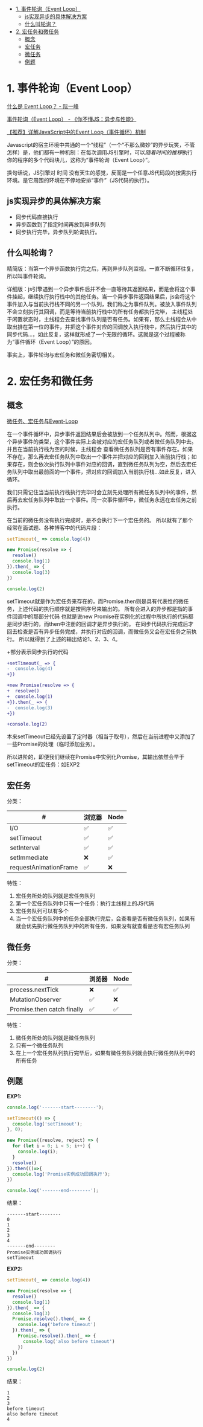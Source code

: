 - [1. 事件轮询（Event Loop）](#1-%E4%BA%8B%E4%BB%B6%E8%BD%AE%E8%AF%A2event-loop)
  - [js实现异步的具体解决方案](#js%E5%AE%9E%E7%8E%B0%E5%BC%82%E6%AD%A5%E7%9A%84%E5%85%B7%E4%BD%93%E8%A7%A3%E5%86%B3%E6%96%B9%E6%A1%88)
  - [什么叫轮询？](#%E4%BB%80%E4%B9%88%E5%8F%AB%E8%BD%AE%E8%AF%A2)
- [2. 宏任务和微任务](#2-%E5%AE%8F%E4%BB%BB%E5%8A%A1%E5%92%8C%E5%BE%AE%E4%BB%BB%E5%8A%A1)
  - [概念](#%E6%A6%82%E5%BF%B5)
  - [宏任务](#%E5%AE%8F%E4%BB%BB%E5%8A%A1)
  - [微任务](#%E5%BE%AE%E4%BB%BB%E5%8A%A1)
  - [例题](#%E4%BE%8B%E9%A2%98)

# 1. 事件轮询（Event Loop）

[什么是 Event Loop？ - 阮一峰](http://www.ruanyifeng.com/blog/2013/10/event_loop.html)

[事件轮询（Event Loop） - 《你不懂JS：异步与性能》](https://www.bookstack.cn/read/You-Dont-Know-JS-async-performance/ch1.2.md)

[【推荐】详解JavaScript中的Event Loop（事件循环）机制](https://zhuanlan.zhihu.com/p/33058983)

Javascript的宿主环境中共通的一个“线程”（一个“不那么微妙”的异步玩笑，不管怎样）是，他们都有一种机制：在每次调用JS引擎时，可以*随着时间的推移*执行你的程序的多个代码块儿，这称为“事件轮询（Event Loop）”。

换句话说，JS引擎对 时间 没有天生的感觉，反而是一个任意JS代码段的按需执行环境。是它周围的环境在不停地安排“事件”（JS代码的执行）。

## js实现异步的具体解决方案

- 同步代码直接执行
- 异步函数到了指定时间再放到异步队列
- 同步执行完毕，异步队列轮询执行。

## 什么叫轮询？

精简版：当第一个异步函数执行完之后，再到异步队列监视。一直不断循环往复，所以叫事件轮询。

详细版：js引擎遇到一个异步事件后并不会一直等待其返回结果，而是会将这个事件挂起，继续执行执行栈中的其他任务。当一个异步事件返回结果后，js会将这个事件加入与当前执行栈不同的另一个队列，我们称之为事件队列。被放入事件队列不会立刻执行其回调，而是等待当前执行栈中的所有任务都执行完毕， 主线程处于闲置状态时，主线程会去查找事件队列是否有任务。如果有，那么主线程会从中取出排在第一位的事件，并把这个事件对应的回调放入执行栈中，然后执行其中的同步代码...，如此反复，这样就形成了一个无限的循环。这就是这个过程被称为“事件循环（Event Loop）”的原因。

事实上，事件轮询与宏任务和微任务密切相关。



# 2. 宏任务和微任务

## 概念

[微任务、宏任务与Event-Loop](https://juejin.im/post/5b73d7a6518825610072b42b#heading-3)

在一个事件循环中，异步事件返回结果后会被放到一个任务队列中。然而，根据这个异步事件的类型，这个事件实际上会被对应的宏任务队列或者微任务队列中去。并且在当前执行栈为空的时候，主线程会 查看微任务队列是否有事件存在。如果不存在，那么再去宏任务队列中取出一个事件并把对应的回到加入当前执行栈；如果存在，则会依次执行队列中事件对应的回调，直到微任务队列为空，然后去宏任务队列中取出最前面的一个事件，把对应的回调加入当前执行栈...如此反复，进入循环。

我们只需记住当当前执行栈执行完毕时会立刻先处理所有微任务队列中的事件，然后再去宏任务队列中取出一个事件。同一次事件循环中，微任务永远在宏任务之前执行。

在当前的微任务没有执行完成时，是不会执行下一个宏任务的。
所以就有了那个经常在面试题、各种博客中的代码片段：

```js
setTimeout(_ => console.log(4))

new Promise(resolve => {
  resolve()
  console.log(1)
}).then(_ => {
  console.log(3)
})

console.log(2)
```

setTimeout就是作为宏任务来存在的，而Promise.then则是具有代表性的微任务，上述代码的执行顺序就是按照序号来输出的。
所有会进入的异步都是指的事件回调中的那部分代码
也就是说new Promise在实例化的过程中所执行的代码都是同步进行的，而then中注册的回调才是异步执行的。
在同步代码执行完成后才回去检查是否有异步任务完成，并执行对应的回调，而微任务又会在宏任务之前执行。
所以就得到了上述的输出结论1、2、3、4。

+部分表示同步执行的代码
```diff
+setTimeout(_ => {
-  console.log(4)
+})

+new Promise(resolve => {
+  resolve()
+  console.log(1)
+}).then(_ => {
-  console.log(3)
+})

+console.log(2)
```

本来setTimeout已经先设置了定时器（相当于取号），然后在当前进程中又添加了一些Promise的处理（临时添加业务）。

所以进阶的，即便我们继续在Promise中实例化Promise，其输出依然会早于setTimeout的宏任务：如EXP2

## 宏任务

分类：


| #                     | 浏览器 | Node |
| --------------------- | ------ | ---- |
| I/O                   | ✅      | ✅    |
| setTimeout            | ✅      | ✅    |
| setInterval           | ✅      | ✅    |
| setImmediate          | ❌      | ✅    |
| requestAnimationFrame | ✅      | ❌    |

特性：

1. 宏任务所处的队列就是宏任务队列
2. 第一个宏任务队列中只有一个任务：执行主线程上的JS代码
3. 宏任务队列可以有多个
4. 当一个宏任务队列中的任务全部执行完后，会查看是否有微任务队列，如果有就会优先执行微任务队列中的所有任务，如果没有就查看是否有宏任务队列


## 微任务

分类：

| #                          | 浏览器 | Node |
| -------------------------- | ------ | ---- |
| process.nextTick           | ❌      | ✅    |
| MutationObserver           | ✅      | ❌    |
| Promise.then catch finally | ✅      | ✅    |

特性：

1. 微任务所处的队列就是微任务队列
2. 只有一个微任务队列
3. 在上一个宏任务队列执行完毕后，如果有微任务队列就会执行微任务队列中的所有任务

## 例题

**EXP1:**

```js
console.log('-------start--------');

setTimeout(() => {
  console.log('setTimeout');
}, 0);

new Promise((resolve, reject) => {
  for (let i = 0; i < 5; i++) {
    console.log(i);
  }
  resolve()
}).then(()=>{
  console.log('Promise实例成功回调执行');
})

console.log('-------end--------');
```
结果：
```
-------start--------
0
1
2
3
4
-------end--------
Promise实例成功回调执行
setTimeout
```

**EXP2:**

```js
setTimeout(_ => console.log(4))

new Promise(resolve => {
  resolve()
  console.log(1)
}).then(_ => {
  console.log(3)
  Promise.resolve().then(_ => {
    console.log('before timeout')
  }).then(_ => {
    Promise.resolve().then(_ => {
      console.log('also before timeout')
    })
  })
})

console.log(2)
```
结果：
```
1
2
3
before timeout
also before timeout
4
```
